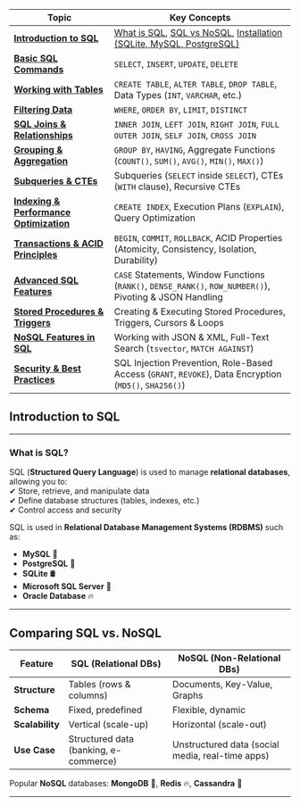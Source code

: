 
|  **Topic**                 | **Key Concepts** |
|---------------------------|----------------|
| [**Introduction to SQL**](#introduction-to-sql) | [What is SQL](#what-is-sql), [SQL vs NoSQL](#comparing-sql-vs-nosql), [Installation (SQLite, MySQL, PostgreSQL)](db_sqlinstall.md#13-installing--setting-up-sql) |
|  [**Basic SQL Commands**](db_sqlbasic.md) | `SELECT`, `INSERT`, `UPDATE`, `DELETE` |
|  [**Working with Tables**](db_sqlbasic.md#working-with-tables) | `CREATE TABLE`, `ALTER TABLE`, `DROP TABLE`, Data Types (`INT`, `VARCHAR`, etc.) |
|  [**Filtering Data**](db_sqlbasic.md#filtering-data) | `WHERE`, `ORDER BY`, `LIMIT`, `DISTINCT` |
|  [**SQL Joins & Relationships**](db_sqljoin.md) | `INNER JOIN`, `LEFT JOIN`, `RIGHT JOIN`, `FULL OUTER JOIN`, `SELF JOIN`, `CROSS JOIN` |
| [**Grouping & Aggregation**](db_sqljoin.md#grouping-aggregation) | `GROUP BY`, `HAVING`, Aggregate Functions (`COUNT()`, `SUM()`, `AVG()`, `MIN()`, `MAX()`) |
|  [**Subqueries & CTEs**](db_sqlsubquery.md) | Subqueries (`SELECT` inside `SELECT`), CTEs (`WITH` clause), Recursive CTEs |
|  [**Indexing & Performance Optimization**](db_sqlindex.md) | `CREATE INDEX`, Execution Plans (`EXPLAIN`), Query Optimization |
| [**Transactions & ACID Principles**](db_sqlacid.md) | `BEGIN`, `COMMIT`, `ROLLBACK`, ACID Properties (Atomicity, Consistency, Isolation, Durability) |
| [**Advanced SQL Features**](db_sqladv2.md) | `CASE` Statements, Window Functions (`RANK()`, `DENSE_RANK()`, `ROW_NUMBER()`), Pivoting & JSON Handling |
|  [**Stored Procedures & Triggers**](db_sqlproc.md) | Creating & Executing Stored Procedures, Triggers, Cursors & Loops |
|  [**NoSQL Features in SQL**](db_sqlproc.md#nosql-features-in-sql-databases) | Working with JSON & XML, Full-Text Search (`tsvector`, `MATCH AGAINST`) |
| [**Security & Best Practices**](db_sqlproc.md#security-best-practices) | SQL Injection Prevention, Role-Based Access (`GRANT`, `REVOKE`), Data Encryption (`MD5()`, `SHA256()`) |


## **Introduction to SQL**  
---

### **What is SQL?**  
SQL (**Structured Query Language**) is used to manage **relational databases**, allowing you to:  
✔ Store, retrieve, and manipulate data  
✔ Define database structures (tables, indexes, etc.)  
✔ Control access and security  

SQL is used in **Relational Database Management Systems (RDBMS)** such as:  
- **MySQL** 🐬  
- **PostgreSQL** 🐘  
- **SQLite** 🛢️  
- **Microsoft SQL Server** 🏢  
- **Oracle Database** 🔥  

---

## **Comparing SQL vs. NoSQL**  
| Feature | SQL (Relational DBs) | NoSQL (Non-Relational DBs) |
|---------|----------------------|----------------------------|
| **Structure** | Tables (rows & columns) | Documents, Key-Value, Graphs |
| **Schema** | Fixed, predefined | Flexible, dynamic |
| **Scalability** | Vertical (scale-up) | Horizontal (scale-out) |
| **Use Case** | Structured data (banking, e-commerce) | Unstructured data (social media, real-time apps) |

Popular **NoSQL** databases: **MongoDB** 🍃, **Redis** 🔥, **Cassandra** 💾  

---
